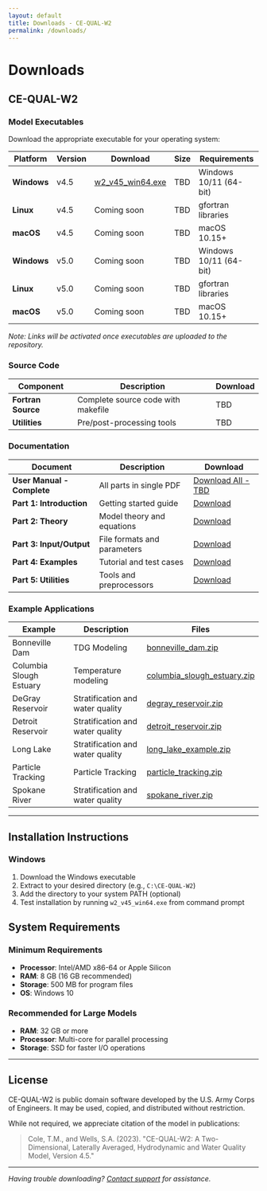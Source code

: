 ```yaml
---
layout: default
title: Downloads - CE-QUAL-W2
permalink: /downloads/
---
```


# Downloads

## CE-QUAL-W2

### Model Executables

Download the appropriate executable for your operating system:

| Platform | Version | Download | Size | Requirements |
|----------|---------|----------|------|--------------|
| **Windows** | v4.5 | [w2_v45_win64.exe](#) | TBD | Windows 10/11 (64-bit) |
| **Linux** | v4.5 | Coming soon  | TBD | gfortran libraries |
| **macOS** | v4.5 | Coming soon | TBD | macOS 10.15+ |
| **Windows** | v5.0 | Coming soon | TBD | Windows 10/11 (64-bit) |
| **Linux** | v5.0 | Coming soon  | TBD | gfortran libraries |
| **macOS** | v5.0 | Coming soon | TBD | macOS 10.15+ |

*Note: Links will be activated once executables are uploaded to the repository.*

### Source Code

| Component | Description | Download |
|-----------|-------------|----------|
| **Fortran Source** | Complete source code with makefile | TBD |
| **Utilities** | Pre/post-processing tools | TBD |

### Documentation

| Document | Description | Download |
|----------|-------------|----------|
| **User Manual - Complete** | All parts in single PDF | [Download All - TBD](TBD) |
| **Part 1: Introduction** | Getting started guide | [Download](documentation/W2manual45_Part1_Intro_rev6.pdf) |
| **Part 2: Theory** | Model theory and equations | [Download](documentation/W2manual45_Part2_Theory_rev6.pdf) |
| **Part 3: Input/Output** | File formats and parameters | [Download](documentation/W2manual45_Part3_InputOutputFiles_rev6.pdf) |
| **Part 4: Examples** | Tutorial and test cases | [Download](documentation/W2manual45_Part4_ModelExamples_rev3.pdf) |
| **Part 5: Utilities** | Tools and preprocessors | [Download](documentation/W2manual45_Part5_ModelUtilities_rev6.pdf) |

### Example Applications

| Example | Description | Files |
|---------|-------------|-------|
| Bonneville Dam | TDG Modeling | [bonneville_dam.zip](#) |
| Columbia Slough Estuary | Temperature modeling | [columbia_slough_estuary.zip](#) |
| DeGray Reservoir | Stratification and water quality | [degray_reservoir.zip](#) |
| Detroit Reservoir | Stratification and water quality | [detroit_reservoir.zip](#) |
| Long Lake | Stratification and water quality | [long_lake_example.zip](#) |
| Particle Tracking | Particle Tracking | [particle_tracking.zip](#) |
| Spokane River | Stratification and water quality | [spokane_river.zip](#) |

---

## Installation Instructions

### Windows
1. Download the Windows executable
2. Extract to your desired directory (e.g., `C:\CE-QUAL-W2`)
3. Add the directory to your system PATH (optional)
4. Test installation by running `w2_v45_win64.exe` from command prompt

## System Requirements

### Minimum Requirements
- **Processor**: Intel/AMD x86-64 or Apple Silicon
- **RAM**: 8 GB (16 GB recommended)
- **Storage**: 500 MB for program files
- **OS**: Windows 10

### Recommended for Large Models
- **RAM**: 32 GB or more
- **Processor**: Multi-core for parallel processing
- **Storage**: SSD for faster I/O operations

---

## License

CE-QUAL-W2 is public domain software developed by the U.S. Army Corps of Engineers. It may be used, copied, and distributed without restriction. 

While not required, we appreciate citation of the model in publications:

> Cole, T.M., and Wells, S.A. (2023). "CE-QUAL-W2: A Two-Dimensional, Laterally Averaged, Hydrodynamic and Water Quality Model, Version 4.5."

---

*Having trouble downloading? [Contact support](/support/) for assistance.*
